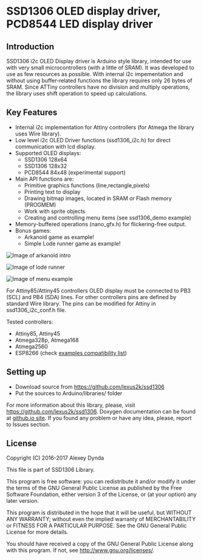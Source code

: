 # SSD1306 OLED display driver, PCD8544 LED display driver

## Introduction

SSD1306 i2c OLED Display driver is Arduino style library, intended for use with
very small microcontrollers (with a little of SRAM). It was developed to use as
few resources as possible. With internal i2c impementation and without using buffer-related 
functions the library requires only 26 bytes of SRAM. Since ATTiny controllers have no division and multiply
operations, the library uses shift operation to speed up calculations.

## Key Features

 * Internal i2c implementation for Attiny controllers (for Atmega the library uses Wire library).
 * Low level i2c OLED Driver functions (ssd1306_i2c.h) for direct communication with lcd display.
 * Supported OLED displays:
   * SSD1306 128x64
   * SSD1306 128x32
   * PCD8544 84x48 (experimental support)
 * Main API functions are:
   * Primitive graphics functions (line,rectangle,pixels)
   * Printing text to display
   * Drawing bitmap images, located in SRAM or Flash memory (PROGMEM)
   * Work with sprite objects
   * Creating and controlling menu items (see ssd1306_demo example)
 * Memory-buffered operations (nano_gfx.h) for flickering-free output.
 * Bonus games:
   * Arkanoid game as example!
   * Simple Lode runner game as example!

![Image of arkanoid intro](https://github.com/lexus2k/ssd1306/blob/master/examples/arkanoid/screenshots/introscreen.png)

![Image of lode runner](https://github.com/lexus2k/ssd1306/blob/master/examples/lode_runner/screenshots/main_screen.png)

![Image of menu example](https://github.com/lexus2k/ssd1306/blob/master/examples/ssd1306_demo/screenshots/mainmenu_top.png)

For Attiny85/Attiny45 controllers OLED display must be connected to PB3 (SCL) and PB4 (SDA) lines.
For other controllers pins are defined by standard Wire library. The pins can be modified for
Attiny in ssd1306_i2c_conf.h file.

Tested controllers:

 * Attiny85, Attiny45
 * Atmega328p, Atmega168
 * Atmega2560
 * ESP8266 (check [examples compatibility list](examples/ESP8266_compatibility.txt))

## Setting up

 * Download source from https://github.com/lexus2k/ssd1306
 * Put the sources to Arduino/libraries/ folder

For more information about this library, please, visit https://github.com/lexus2k/ssd1306.
Doxygen documentation can be found at [github.io site](http://lexus2k.github.io/ssd1306).
If you found any problem or have any idea, please, report to Issues section.

## License

Copyright (C) 2016-2017 Alexey Dynda

This file is part of SSD1306 Library.

This program is free software: you can redistribute it and/or modify
it under the terms of the GNU General Public License as published by
the Free Software Foundation, either version 3 of the License, or
(at your option) any later version.

This program is distributed in the hope that it will be useful,
but WITHOUT ANY WARRANTY; without even the implied warranty of
MERCHANTABILITY or FITNESS FOR A PARTICULAR PURPOSE.  See the
GNU General Public License for more details.

You should have received a copy of the GNU General Public License
along with this program.  If not, see <http://www.gnu.org/licenses/>.

